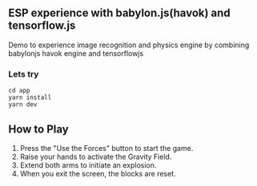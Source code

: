 ## ESP experience with babylon.js(havok) and tensorflow.js
Demo to experience image recognition and physics engine by combining babylonjs havok engine and tensorflowjs

### Lets try
```
cd app
yarn install
yarn dev
```
## How to Play
1. Press the "Use the Forces" button to start the game.
2. Raise your hands to activate the Gravity Field.
3. Extend both arms to initiate an explosion.
4. When you exit the screen, the blocks are reset.
